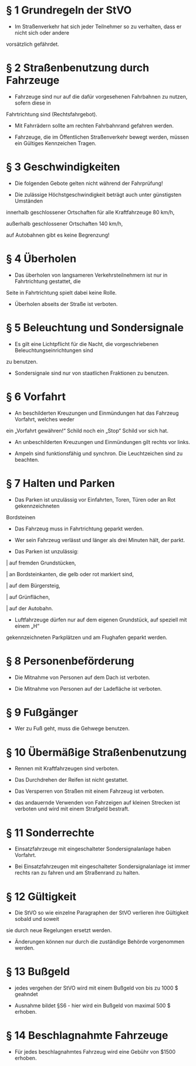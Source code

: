# § 1 Grundregeln der StVO

- Im Straßenverkehr hat sich jeder Teilnehmer so zu verhalten, dass er nicht sich oder andere

vorsätzlich gefährdet.



# § 2 Straßenbenutzung durch Fahrzeuge

- Fahrzeuge sind nur auf die dafür vorgesehenen Fahrbahnen zu nutzen, sofern diese in

Fahrtrichtung sind (Rechtsfahrgebot).

- Mit Fahrrädern sollte am rechten Fahrbahnrand gefahren werden.

- Fahrzeuge, die im Öffentlichen Straßenverkehr bewegt werden, müssen ein Gültiges Kennzeichen Tragen.



# § 3 Geschwindigkeiten

- Die folgenden Gebote gelten nicht während der Fahrprüfung!

- Die zulässige Höchstgeschwindigkeit beträgt auch unter günstigsten Umständen

innerhalb geschlossener Ortschaften für alle Kraftfahrzeuge 80 km/h,

außerhalb geschlossener Ortschaften 140 km/h,

auf Autobahnen gibt es keine Begrenzung!



# § 4 Überholen

- Das überholen von langsameren Verkehrsteilnehmern ist nur in Fahrtrichtung gestattet, die

Seite in Fahrtrichtung spielt dabei keine Rolle.

- Überholen abseits der Straße ist verboten.



# § 5 Beleuchtung und Sondersignale

- Es gilt eine Lichtpflicht für die Nacht, die vorgeschriebenen Beleuchtungseinrichtungen sind

zu benutzen.

- Sondersignale sind nur von staatlichen Fraktionen zu benutzen.



# § 6 Vorfahrt

- An beschilderten Kreuzungen und Einmündungen hat das Fahrzeug Vorfahrt, welches weder

ein „Vorfahrt gewähren!“ Schild noch ein „Stop“ Schild vor sich hat.

- An unbeschilderten Kreuzungen und Einmündungen gilt rechts vor links.

- Ampeln sind funktionsfähig und synchron. Die Leuchtzeichen sind zu beachten.



# § 7 Halten und Parken

- Das Parken ist unzulässig vor Einfahrten, Toren, Türen oder an Rot gekennzeichneten

Bordsteinen

- Das Fahrzeug muss in Fahrtrichtung geparkt werden.

- Wer sein Fahrzeug verlässt und länger als drei Minuten hält, der parkt.

- Das Parken ist unzulässig:

| auf fremden Grundstücken,

| an Bordsteinkanten, die gelb oder rot markiert sind,

| auf dem Bürgersteig,

| auf Grünflächen,

| auf der Autobahn.

- Luftfahrzeuge dürfen nur auf dem eigenen Grundstück, auf speziell mit einem „H“

gekennzeichneten Parkplätzen und am Flughafen geparkt werden.



# § 8 Personenbeförderung

- Die Mitnahme von Personen auf dem Dach ist verboten.

- Die Mitnahme von Personen auf der Ladefläche ist verboten.



# § 9 Fußgänger

- Wer zu Fuß geht, muss die Gehwege benutzen.



# § 10 Übermäßige Straßenbenutzung

- Rennen mit Kraftfahrzeugen sind verboten.

- Das Durchdrehen der Reifen ist nicht gestattet.

- Das Versperren von Straßen mit einem Fahrzeug ist verboten.

- das andauernde Verwenden von Fahrzeigen auf kleinen Strecken ist verboten und wird mit einem Strafgeld bestraft.



# § 11 Sonderrechte

- Einsatzfahrzeuge mit eingeschalteter Sondersignalanlage haben Vorfahrt.

- Bei Einsatzfahrzeugen mit eingeschalteter Sondersignalanlage ist immer rechts ran zu fahren und am Straßenrand zu halten.



# § 12 Gültigkeit

- Die StVO so wie einzelne Paragraphen der StVO verlieren ihre Gültigkeit sobald und soweit

sie durch neue Regelungen ersetzt werden.

- Änderungen können nur durch die zuständige Behörde vorgenommen werden.



# § 13 Bußgeld

- jedes vergehen der StVO wird mit einem Bußgeld von bis zu 1000 $ geahndet

- Ausnahme bildet §S6 - hier wird ein Bußgeld von maximal 500 $ erhoben.



# § 14 Beschlagnahmte Fahrzeuge

- Für jedes beschlagnahmtes Fahrzeug wird eine Gebühr von $1500 erhoben.
